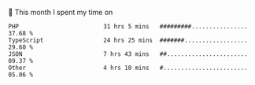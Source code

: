 📅 This month I spent my time on

<!--START_SECTION:waka-->

```text
PHP                        31 hrs 5 mins   #########................   37.68 %
TypeScript                 24 hrs 25 mins  #######..................   29.60 %
JSON                       7 hrs 43 mins   ##.......................   09.37 %
Other                      4 hrs 10 mins   #........................   05.06 %
```

<!--END_SECTION:waka-->
